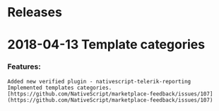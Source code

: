 # Releases


# 2018-04-13 Template categories

  ### Features:
    Added new verified plugin - nativescript-telerik-reporting
    Implemented templates categories. [https://github.com/NativeScript/marketplace-feedback/issues/107](https://github.com/NativeScript/marketplace-feedback/issues/107)
